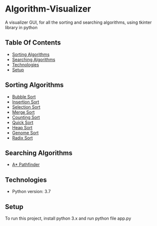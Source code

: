 # Algorithm-Visualizer
A visualizer GUI, for all the sorting and searching algorithms, using tkinter library in python

## Table Of Contents
* [Sorting Algorithms](#sorting-algorithms)
* [Searching Algorithms](#searching-algorithms)
* [Technologies](#technologies)
* [Setup](#setup)

## Sorting Algorithms
*  [Bubble Sort](Sorting/Bubble_Sort/bubbleSort.py)
*  [Insertion Sort](Sorting/InsertionSort.py)
*  [Selection Sort](Sorting/selectionSort.py)
*  [Merge Sort](Sorting/mergeSort.py)
*  [Counting Sort](Sorting/countingSort.py)
*  [Quick Sort](Sorting/quickSort.py)
*  [Heap Sort](Sorting/heapSort.py)
*  [Genome Sort](Sorting/gnomeSort.py)
*  [Radix Sort](Sorting/radixSort.py)

## Searching Algorithms
*  [A* Pathfinder](Searching/A_Star/a_star.py)

## Technologies
*  Python version: 3.7

## Setup
To run this project, install python 3.x and run python file app.py

